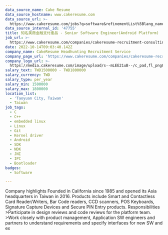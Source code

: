 ```yaml
---
data_source_name: Cake Resume
data_source_hostname: www.cakeresume.com
data_source_url: >-
  https://www.cakeresume.com/jobs?q=software&refinementList%5Blang_name%5D%5B0%5D=English&refinementList%5Bsalary_type%5D=per_year&range%5Bsalary_range%5D%5Bmin%5D=1000000&page=2
data_source_internal_id: '47755'
title: 知名美商金融支付產品 - Senior Software Engineer(Android Platform)  - PH
job_url: >-
  https://www.cakeresume.com/companies/cakeresume-recruitment-consulting/jobs/e7f34e
date: 2022-10-14T09:03:40.142Z
company_name: CakeResume Headhunting Recruitment Service
company_page_url: 'https://www.cakeresume.com/companies/cakeresume-recruitment-consulting'
company_logo_url: >-
  https://media.cakeresume.com/image/upload/s--mLEE21uB--/c_pad,fl_png8,h_200,w_200/v1620881212/vdbipassrdfr8omwzeq6.png
salary_text: TWD1500000 - TWD1800000
salary_currency: TWD
salary_type: per_year
salary_min: 1500000
salary_max: 1800000
location_list:
  - 'Taoyuan City, Taiwan'
  - Taiwan
job_tags:
  - C
  - C++
  - embedded linux
  - Linux
  - Git
  - Kernel driver
  - Android
  - SDK
  - NDK
  - JNI
  - IPC
  - Bootloader
badges:
  - Software

---
```


Company highlights Founded in California since 1985 and opened its Asia headquarters in Taiwan in 2016. Products include Smart and Contactless Card Reader/Writers, Bar Code readers, CCD scanners, POS Keyboards, Signature Capture Devices and Secure PIN Entry products. Responsibilities >Participate in design reviews and code reviews for the platform team. >Work closely with product management, Application SW engineers and partners to understand requirements and specify interfaces for new SW and ex